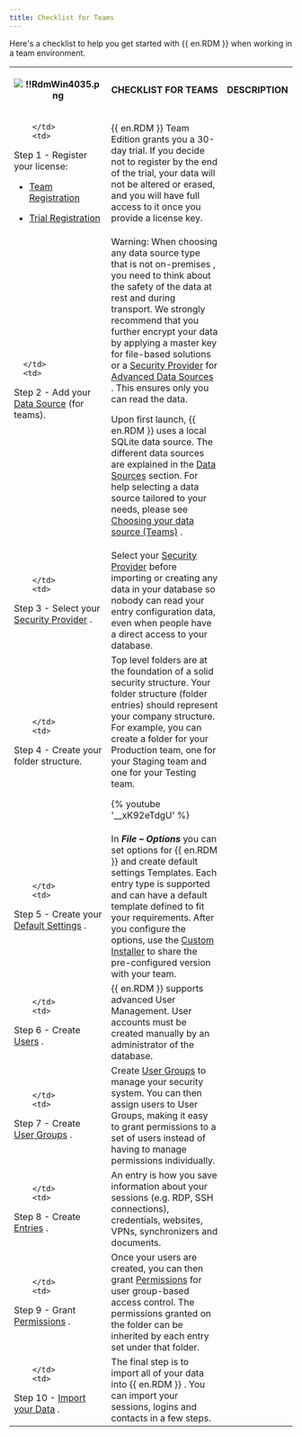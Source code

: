 ```yaml
---
title: Checklist for Teams
---
```

Here's a checklist to help you get started with {{ en.RDM }} when working in a team environment.  

<table>
	<tr>
		<th>

![!!RdmWin4035.png](https://webdevolutions.azureedge.net/docs/en/rdm/windows/RdmWin4035.png) 
		</th>
		<th>
CHECKLIST FOR TEAMS 
		</th>
		<th>
DESCRIPTION 
		</th>
	</tr>
	<tr>
		<td>

		</td>
		<td>
Step 1 - Register your license:  

* [Team Registration](/rdm/windows/installation/client/registration/team-edition/) 
* [Trial Registration](/rdm/windows/installation/client/registration/trial-request/) 
		</td>
		<td>
{{ en.RDM }} Team Edition grants you a 30-day trial. If you decide not to register by the end of the trial, your data will not be altered or erased, and you will have full access to it once you provide a license key. 
		</td>
	</tr>
	<tr>
		<td>

		</td>
		<td>
Step 2 - Add your [Data Source](/rdm/windows/data-sources/create-new-data-source/) (for teams). 
		</td>
		<td>
Warning: When choosing any data source type that is not on-premises , you need to think about the safety of the data at rest and during transport. We strongly recommend that you further encrypt your data by applying a master key for file-based solutions or a [Security Provider](/rdm/windows/commands/administration/settings/security-providers/) for [Advanced Data Sources](/rdm/windows/data-sources/data-sources-types/advanced-data-sources/) . This ensures only you can read the data.  

Upon first launch, {{ en.RDM }} uses a local SQLite data source. The different data sources are explained in the [Data Sources](/rdm/windows/data-sources/) section. For help selecting a data source tailored to your needs, please see [Choosing your data source (Teams)](/rdm/windows/getting-started/checklist-teams/select-data-source-type/) . 
		</td>
	</tr>
	<tr>
		<td>

		</td>
		<td>
Step 3 - Select your [Security Provider](/rdm/windows/commands/administration/settings/security-providers/) . 
		</td>
		<td>
Select your [Security Provider](/rdm/windows/commands/administration/settings/security-providers/) before importing or creating any data in your database so nobody can read your entry configuration data, even when people have a direct access to your database. 
		</td>
	</tr>
	<tr>
		<td>

		</td>
		<td>
Step 4 - Create your folder structure. 
		</td>
		<td>
Top level folders are at the foundation of a solid security structure. Your folder structure (folder entries) should represent your company structure. For example, you can create a folder for your Production team, one for your Staging team and one for your Testing team.  

{% youtube '__xK92eTdgU' %}
		</td>
	</tr>
	<tr>
		<td>

		</td>
		<td>
Step 5 - Create your [Default Settings](/rdm/windows/commands/file/templates/default-settings/) . 
		</td>
		<td>
In ***File – Options*** you can set options for {{ en.RDM }} and create default settings Templates. Each entry type is supported and can have a default template defined to fit your requirements. After you configure the options, use the [Custom Installer](/rdm/windows/installation/client/custom-installer-service/) to share the pre-configured version with your team. 
		</td>
	</tr>
	<tr>
		<td>

		</td>
		<td>
Step 6 - Create [Users](/rdm/windows/commands/administration/management/user-management/) . 
		</td>
		<td>
{{ en.RDM }} supports advanced User Management. User accounts must be created manually by an administrator of the database. 
		</td>
	</tr>
	<tr>
		<td>

		</td>
		<td>
Step 7 - Create [User Groups](/rdm/windows/commands/administration/management/user-groups-management/) . 
		</td>
		<td>
Create [User Groups](/rdm/windows/commands/administration/management/user-groups-management/) to manage your security system. You can then assign users to User Groups, making it easy to grant permissions to a set of users instead of having to manage permissions individually. 
		</td>
	</tr>
	<tr>
		<td>

		</td>
		<td>
Step 8 - Create [Entries](/rdm/windows/commands/edit/entries/creating-new-entry/) . 
		</td>
		<td>
An entry is how you save information about your sessions (e.g. RDP, SSH connections), credentials, websites, VPNs, synchronizers and documents. 
		</td>
	</tr>
	<tr>
		<td>

		</td>
		<td>
Step 9 - Grant [Permissions](/rdm/windows/user-groups-based-access-control/permissions/) . 
		</td>
		<td>
Once your users are created, you can then grant [Permissions](/rdm/windows/user-groups-based-access-control/permissions/) for user group-based access control. The permissions granted on the folder can be inherited by each entry set under that folder. 
		</td>
	</tr>
	<tr>
		<td>

		</td>
		<td>
Step 10 - [Import your Data](/rdm/windows/commands/file/import/) . 
		</td>
		<td>
The final step is to import all of your data into {{ en.RDM }} . You can import your sessions, logins and contacts in a few steps. 
		</td>
	</tr>
</table>




